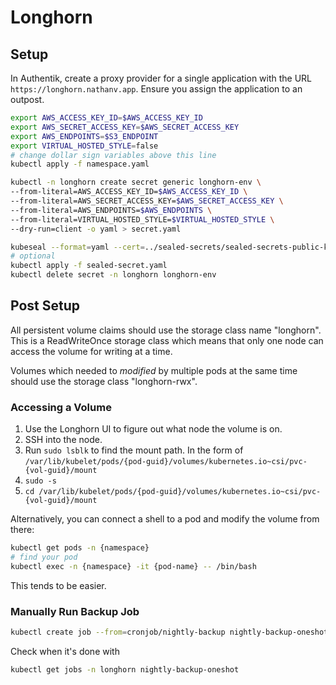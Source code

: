 # Longhorn

## Setup

In Authentik, create a proxy provider for a single application with the URL
`https://longhorn.nathanv.app`. Ensure you assign the application to an outpost.

```bash
export AWS_ACCESS_KEY_ID=$AWS_ACCESS_KEY_ID
export AWS_SECRET_ACCESS_KEY=$AWS_SECRET_ACCESS_KEY
export AWS_ENDPOINTS=$S3_ENDPOINT
export VIRTUAL_HOSTED_STYLE=false
# change dollar sign variables above this line
kubectl apply -f namespace.yaml

kubectl -n longhorn create secret generic longhorn-env \
--from-literal=AWS_ACCESS_KEY_ID=$AWS_ACCESS_KEY_ID \
--from-literal=AWS_SECRET_ACCESS_KEY=$AWS_SECRET_ACCESS_KEY \
--from-literal=AWS_ENDPOINTS=$AWS_ENDPOINTS \
--from-literal=VIRTUAL_HOSTED_STYLE=$VIRTUAL_HOSTED_STYLE \
--dry-run=client -o yaml > secret.yaml

kubeseal --format=yaml --cert=../sealed-secrets/sealed-secrets-public-key.pem < secret.yaml > sealed-secret.yaml
# optional
kubectl apply -f sealed-secret.yaml
kubectl delete secret -n longhorn longhorn-env
```

## Post Setup

All persistent volume claims should use the storage class name "longhorn".
This is a ReadWriteOnce storage class which means that only one node can
access the volume for writing at a time.

Volumes which needed to *modified* by multiple pods at the same time should use the
storage class "longhorn-rwx".

### Accessing a Volume

1. Use the Longhorn UI to figure out what node the volume is on.
2. SSH into the node.
3. Run `sudo lsblk` to find the mount path. In the form of `/var/lib/kubelet/pods/{pod-guid}/volumes/kubernetes.io~csi/pvc-{vol-guid}/mount`
4. `sudo -s`
5. `cd /var/lib/kubelet/pods/{pod-guid}/volumes/kubernetes.io~csi/pvc-{vol-guid}/mount`

Alternatively, you can connect a shell to a pod and modify the volume from there:

```bash
kubectl get pods -n {namespace}
# find your pod
kubectl exec -n {namespace} -it {pod-name} -- /bin/bash
```

This tends to be easier.

### Manually Run Backup Job

```bash
kubectl create job --from=cronjob/nightly-backup nightly-backup-oneshot -n longhorn
```

Check when it's done with

```bash
kubectl get jobs -n longhorn nightly-backup-oneshot
```
